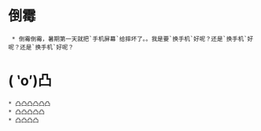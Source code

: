 # 倒霉
     * 倒霉倒霉，暑期第一天就把`手机屏幕`给摔坏了。。我是要`换手机`好呢？还是`换手机`好呢？还是`换手机`好呢？  
     

# ( ‵o′)凸
    * 凸凸凸凸凸凸
    * 凸凸凸凸凸
    * 凸凸凸凸
